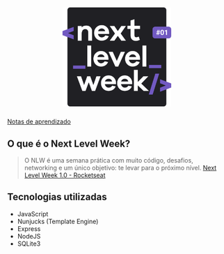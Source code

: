 <h1 align="center">
  <img alt="NextLevelWeek" title="#next-level-week" src=".github/logo.svg" width="250px" />
</h1>

[Notas de aprendizado](.github/notes.md)

## O que é o Next Level Week?

> O NLW é uma semana prática com muito código, desafios, networking e um único objetivo: te levar para o próximo nível.
> [Next Level Week 1.0 - Rocketseat](https://nextlevelweek.com/)

## Tecnologias utilizadas

- JavaScript
- Nunjucks (Template Engine)
- Express
- NodeJS
- SQLite3
